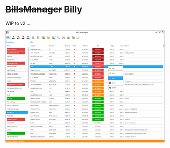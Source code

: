 # ~~BillsManager~~ Billy

WIP to v2 ...

![Screenshot of the application](https://github.com/snalesso/BillsManager/blob/master/screenshot.png)
